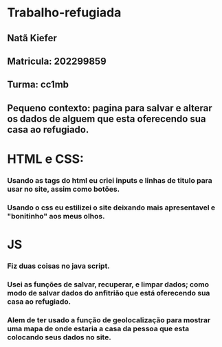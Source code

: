 # Trabalho-refugiada

## Natã Kiefer
## Matricula: 202299859
## Turma: cc1mb


## Pequeno contexto: pagina para salvar e alterar os dados de alguem que esta oferecendo sua casa ao refugiado.

# HTML e CSS:
### Usando as tags do html eu criei inputs e linhas de titulo para usar no site, assim como botões.
### Usando o css eu estilizei o site deixando mais apresentavel e "bonitinho" aos meus olhos.

# JS
### Fiz duas coisas no java script.
### Usei as funções de salvar, recuperar, e limpar dados; como modo de salvar dados do anfitrião que está oferecendo sua casa ao refugiado.
### Alem de ter usado a função de geolocalização para mostrar uma mapa de onde estaria a casa da pessoa que esta colocando seus dados no site.
